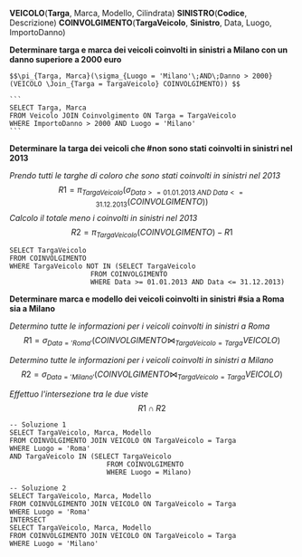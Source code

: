 
**VEICOLO**(**Targa**, Marca, Modello, Cilindrata) 
**SINISTRO**(**Codice**, Descrizione) 
**COINVOLGIMENTO**(**TargaVeicolo**, **Sinistro**, Data, Luogo, ImportoDanno)


**Determinare targa e marca dei veicoli coinvolti in sinistri a Milano con un danno superiore a 2000 euro**

	$$\pi_{Targa, Marca}(\sigma_{Luogo = 'Milano'\;AND\;Danno > 2000}(VEICOLO \Join_{Targa = TargaVeicolo} COINVOLGIMENTO)) $$
	
	```
	SELECT Targa, Marca
	FROM Veicolo JOIN Coinvolgimento ON Targa = TargaVeicolo
	WHERE ImportoDanno > 2000 AND Luogo = 'Milano'
	```

**Determinare la targa dei veicoli che #non sono stati coinvolti in sinistri nel 2013**

_Prendo tutti le targhe di coloro che sono stati coinvolti in sinistri nel 2013_
$$R1 = \pi_{TargaVeicolo}(\sigma_{Data >= 01.01.2013\;AND\;Data <= 31.12.2013}(COINVOLGIMENTO)) $$
_Calcolo il totale meno i coinvolti in sinistri nel 2013_
$$R2 = \pi_{TargaVeicolo} (COINVOLGIMENTO) - R1$$

```
SELECT TargaVeicolo
FROM COINVOLGIMENTO
WHERE TargaVeicolo NOT IN (SELECT TargaVeicolo
					FROM COINVOLGIMENTO
					WHERE Data >= 01.01.2013 AND Data <= 31.12.2013)
```


**Determinare marca e modello dei veicoli coinvolti in sinistri #sia a Roma sia a Milano**

_Determino tutte le informazioni per i veicoli coinvolti in sinistri a Roma_
$$R1 = \sigma_{Data = 'Roma'}(COINVOLGIMENTO \Join_{TargaVeicolo = Targa} VEICOLO)$$

_Determino tutte le informazioni per i veicoli coinvolti in sinistri a Milano_
$$R2 = \sigma_{Data = 'Milano'}(COINVOLGIMENTO \Join_{TargaVeicolo = Targa} VEICOLO)$$

_Effettuo l'intersezione tra le due viste_
$$R1 \cap R2$$

```
-- Soluzione 1
SELECT TargaVeicolo, Marca, Modello
FROM COINVOLGIMENTO JOIN VEICOLO ON TargaVeicolo = Targa
WHERE Luogo = 'Roma'
AND TargaVeicolo IN (SELECT TargaVeicolo
						FROM COINVOLGIMENTO
						WHERE Luogo = Milano)
						
-- Soluzione 2
SELECT TargaVeicolo, Marca, Modello
FROM COINVOLGIMENTO JOIN VEICOLO ON TargaVeicolo = Targa
WHERE Luogo = 'Roma'
INTERSECT
SELECT TargaVeicolo, Marca, Modello
FROM COINVOLGIMENTO JOIN VEICOLO ON TargaVeicolo = Targa
WHERE Luogo = 'Milano'
```
